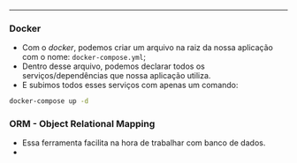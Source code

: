 ___

### Docker
- Com o *docker*, podemos criar um arquivo na raiz da nossa aplicação com o nome: `docker-compose.yml`;
- Dentro desse arquivo, podemos declarar todos os serviços/dependências que nossa aplicação utiliza.
- E subimos todos esses serviços com apenas um comando:
```zsh
docker-compose up -d
```

### ORM - Object Relational Mapping
- Essa ferramenta facilita na hora de trabalhar com banco de dados.
- 